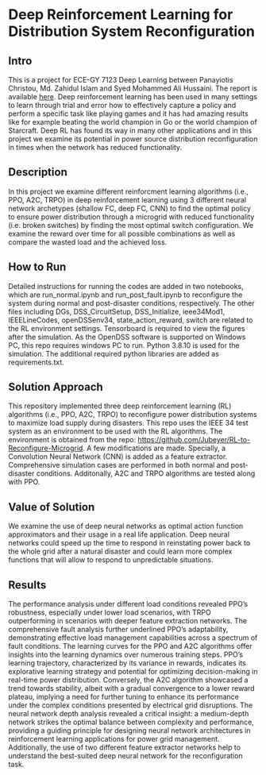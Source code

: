 # Deep Reinforcement Learning for Distribution System Reconfiguration

## Intro
This is a project for ECE-GY 7123 Deep Learning between Panayiotis Christou, Md. Zahidul Islam and Syed Mohammed Ali Hussaini. The report is available [here](https://github.com/panaschristou/Deep-RL-for-Distribution-System-Reconfiguration/blob/main/Deep%20Reinforcement%20Learning%20for%20Microgrid%20Reconfiguration.pdf). Deep reinforcement learning has been used in many settings to learn through trial and error how to effectively capture a policy and perform a specific task like playing games and it has had amazing results like for example beating the world champion in Go or the world champion of Starcraft. Deep RL has found its way in many other applications and in this project we examine its potential in power source distribution reconfiguration in times when the network has reduced functionality.

## Description
In this project we examine different reinforcment learning algorithms (i.e., PPO, A2C, TRPO) in deep reinforcement learning using 3 different neural network archetypes (shallow FC, deep FC, CNN) to find the optimal policy to ensure power distribution through a microgrid with reduced functionality (i.e. broken switches) by finding the most optimal switch configuration. We examine the reward over time for all possible combinations as well as compare the wasted load and the achieved loss.

## How to Run
Detailed instructions for running the codes are added in two notebooks, which are run_normal.ipynb and run_post_fault.ipynb to reconfigure the system during normal and post-disaster conditions, respectively. The other files including DGs, DSS_CircuitSetup, DSS_Initialize, ieee34Mod1, IEEELineCodes, openDSSenv34, state_action_reward, switch are related to the RL environment settings. Tensorboard is required to view the figures after the simulation. As the OpenDSS software is supported on Windows PC, this repo requires windows PC to run. Python 3.8.10 is used for the simulation. The additional required python libraries are added as requirements.txt.

## Solution Approach
This repository implemented three deep reinforcement learning (RL) algorithms (i.e., PPO, A2C, TRPO) to reconfigure power distribution systems to maximize load supply during disasters. This repo uses the IEEE 34 test system as an environment to be used with the RL algorithms. The environment is obtained from the repo: https://github.com/Jubeyer/RL-to-Reconfigure-Microgrid. A few modifications are made. Specially, a Convolution Neural Network (CNN) is added as a feature extractor. Comprehensive simulation cases are performed in both normal and post-disaster conditions. Additonally, A2C and TRPO algorithms are tested along with PPO. 

## Value of Solution
We examine the use of deep neural networks as optimal action function approximators and their usage in a real life application. Deep neural networks could speed up the time to respond in reinstating power back to the whole grid after a natural disaster and could learn more complex functions that will allow to respond to unpredictable situations.

## Results
The performance analysis under different load conditions revealed PPO’s robustness, especially under lower load scenarios, with TRPO outperforming in scenarios with deeper feature extraction networks. The comprehensive fault
analysis further underlined PPO’s adaptability, demonstrating effective load management capabilities across a spectrum of fault conditions. The learning curves for the PPO and A2C algorithms offer insights into the learning dynamics over numerous training steps. PPO’s learning trajectory, characterized by its variance in rewards, indicates its explorative learning strategy and potential for optimizing decision-making in real-time power distribution. Conversely, the A2C algorithm showcased a trend towards stability, albeit with a gradual convergence to a lower reward plateau, implying a need for further tuning to enhance its performance under the complex conditions presented by electrical grid disruptions. The neural network depth analysis revealed a critical insight: a medium-depth network strikes the optimal balance between complexity and performance, providing a guiding principle for designing neural network architectures in reinforcement learning applications for power grid management. Additionally, the use of two different feature extractor networks help to understand the best-suited deep neural network for the reconfiguration task.















